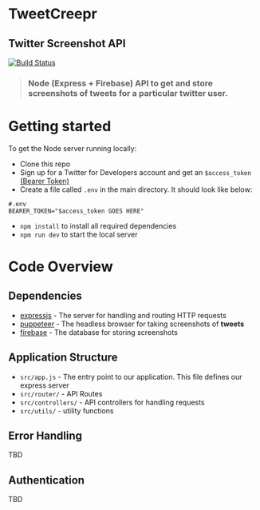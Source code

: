 # TweetCreepr
## Twitter Screenshot API

[![Build Status](https://app.travis-ci.com/joe-mcbroom/tweetcreepr-api.svg?branch=main)](https://app.travis-ci.com/joe-mcbroom/tweetcreepr-api)

> ### Node (Express + Firebase) API to get and store screenshots of tweets for a particular twitter user.

# Getting started

To get the Node server running locally:

- Clone this repo
- Sign up for a Twitter for Developers account and get an `$access_token` [(Bearer Token)](https://developer.twitter.com/en/docs/authentication/oauth-2-0/bearer-tokens) 
- Create a file called `.env` in the main directory. It should look like below:
```
#.env
BEARER_TOKEN="$access_token GOES HERE"
```
- `npm install` to install all required dependencies
- `npm run dev` to start the local server

# Code Overview

## Dependencies

- [expressjs](https://github.com/expressjs/express) - The server for handling and routing HTTP requests
- [puppeteer](https://github.com/puppeteer/puppeteer) - The headless browser for taking screenshots of **tweets**
- [firebase](https://firebase.google.com/) - The database for storing screenshots

## Application Structure

- `src/app.js` - The entry point to our application. This file defines our express server 
- `src/router/` - API Routes
- `src/controllers/` - API controllers for handling requests
- `src/utils/` - utility functions

## Error Handling

TBD

## Authentication

TBD